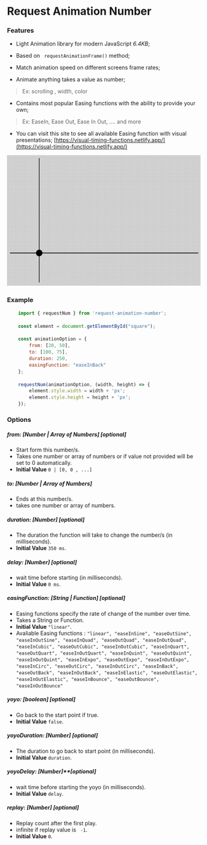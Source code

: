 
# Request Animation Number

### Features

- Light Animation library for modern JavaScript *6.4KB*;

- Based on ` requestAnimationFrame()` method;

- Match animation speed on different screens frame rates;

- Animate anything takes a value as number;
> Ex: scrolling , width, color

- Contains most popular Easing functions with the ability to provide your own;
> Ex: EaseIn, Ease Out, Ease In Out, .... and more

- You can visit this site to see all available Easing function with visual presentations;
[https://visual-timing-functions.netlify.app/](https://visual-timing-functions.netlify.app/)

[![](https://github.com/alabsi91/request-animation-number/blob/media/20210613_185929~1.gif)](https://visual-timing-functions.netlify.app/)

### Example

```javascript
    import { requestNum } from 'request-animation-number';

    const element = document.getElementById("square");

    const animationOption = {
		from: [20, 50], 
		to: [100, 75], 
		duration: 250, 
		easingFunction: "easeInBack"
	};

    requestNum(animationOption, (width, height) => {
    	element.style.width = width + 'px';
    	element.style.height = height + 'px';
    });
```
###  Options

##### from: *[Number | Array of Numbers]* *[optional]*
- Start form this number/s.
- Takes one number or array of numbers or if value not provided will be set to 0 automatically.
- **Initial Value** `0 | [0, 0 , ...]`

##### to: *[Number | Array of Numbers]*
- Ends at this number/s.
- takes one number or array of numbers.

##### duration: *[Number]* *[optional]*
- The duration the function will take to change the number/s (in milliseconds).
- **Initial Value** `350 ms`.

##### delay: *[Number]* *[optional]*
- wait time before starting (in milliseconds).
- **Initial Value** `0 ms`.

##### easingFunction: *[String | Function]* *[optional]*
- Easing functions specify the rate of change of the number over time.
- Takes a String or Function.
- **Initial Value** `"linear"`.
- Avaliable Easing functions : `"linear", "easeInSine", "easeOutSine", "easeInOutSine", "easeInQuad", "easeOutQuad", "easeInOutQuad", "easeInCubic", "easeOutCubic", "easeInOutCubic", "easeInQuart", "easeOutQuart", "easeInOutQuart", "easeInQuint", "easeOutQuint", "easeInOutQuint", "easeInExpo", "easeOutExpo", "easeInOutExpo", "easeInCirc", "easeOutCirc", "easeInOutCirc", "easeInBack", "easeOutBack", "easeInOutBack", "easeInElastic", "easeOutElastic", "easeInOutElastic", "easeInBounce", "easeOutBounce", "easeInOutBounce"`

##### yoyo: *[boolean]* *[optional]*
- Go back to the start point if true.
- **Initial Value** `false`.

##### yoyoDuration: *[Number]* *[optional]*
- The duration to go back to start point (in milliseconds).
- **Initial Value** `duration`.

##### yoyoDelay:  *[Number]**[optional]*
- wait time before starting the yoyo (in milliseconds).
- **Initial Value** `delay`.

##### replay: *[Number]* *[optional]*
- Replay count after the first play.
- infinite if replay value is ` -1`.
- **Initial Value** `0`.
